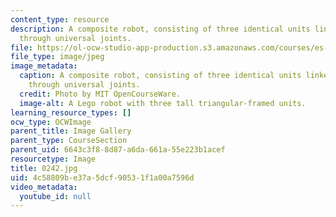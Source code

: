 ```yaml
---
content_type: resource
description: A composite robot, consisting of three identical units linked together
  through universal joints.
file: https://ol-ocw-studio-app-production.s3.amazonaws.com/courses/es-293-lego-robotics-spring-2007/4c58809be37a5dcf90531f1a00a7596d_0242.jpg
file_type: image/jpeg
image_metadata:
  caption: A composite robot, consisting of three identical units linked together
    through universal joints.
  credit: Photo by MIT OpenCourseWare.
  image-alt: A Lego robot with three tall triangular-framed units.
learning_resource_types: []
ocw_type: OCWImage
parent_title: Image Gallery
parent_type: CourseSection
parent_uid: 6643c3f8-8d87-a6da-661a-55e223b1acef
resourcetype: Image
title: 0242.jpg
uid: 4c58809b-e37a-5dcf-9053-1f1a00a7596d
video_metadata:
  youtube_id: null
---
```

